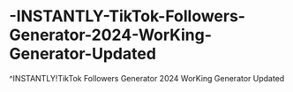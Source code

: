 # -INSTANTLY-TikTok-Followers-Generator-2024-WorKing-Generator-Updated
^INSTANTLY!TikTok Followers Generator 2024 WorKing Generator Updated
